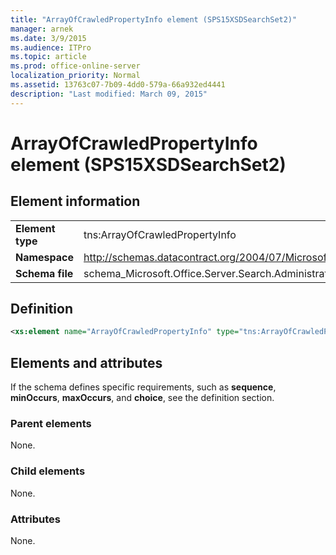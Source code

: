 ```yaml
---
title: "ArrayOfCrawledPropertyInfo element (SPS15XSDSearchSet2)"
manager: arnek
ms.date: 3/9/2015
ms.audience: ITPro
ms.topic: article
ms.prod: office-online-server
localization_priority: Normal
ms.assetid: 13763c07-7b09-4dd0-579a-66a932ed4441
description: "Last modified: March 09, 2015"
---
```


# ArrayOfCrawledPropertyInfo element (SPS15XSDSearchSet2)

## Element information

|||
|:-----|:-----|
|**Element type** <br/> |tns:ArrayOfCrawledPropertyInfo  <br/> |
|**Namespace** <br/> |http://schemas.datacontract.org/2004/07/Microsoft.Office.Server.Search.Administration  <br/> |
|**Schema file** <br/> |schema_Microsoft.Office.Server.Search.Administration.xsd  <br/> |
   
## Definition

```XML
<xs:element name="ArrayOfCrawledPropertyInfo" type="tns:ArrayOfCrawledPropertyInfo"></xs:element>

```

## Elements and attributes

If the schema defines specific requirements, such as **sequence**, **minOccurs**, **maxOccurs**, and **choice**, see the definition section. 
  
### Parent elements

None.
  
### Child elements

None.
  
### Attributes

None.
  


